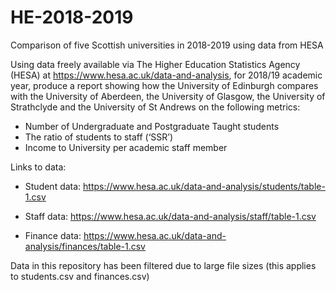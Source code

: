 # HE-2018-2019
Comparison of five Scottish universities in 2018-2019 using data from HESA 

Using data freely available via The Higher Education Statistics Agency (HESA) at https://www.hesa.ac.uk/data-and-analysis, for 2018/19 academic year, produce a report showing how the University of Edinburgh compares with the University of Aberdeen, the University of Glasgow, the University of Strathclyde and the University of St Andrews on the following metrics:

* Number of Undergraduate and Postgraduate Taught students
* The ratio of students to staff (‘SSR’)
* Income to University per academic staff member

Links to data:

* Student data: https://www.hesa.ac.uk/data-and-analysis/students/table-1.csv

* Staff data: https://www.hesa.ac.uk/data-and-analysis/staff/table-1.csv

* Finance data: https://www.hesa.ac.uk/data-and-analysis/finances/table-1.csv

Data in this repository has been filtered due to large file sizes (this applies to students.csv and finances.csv)


